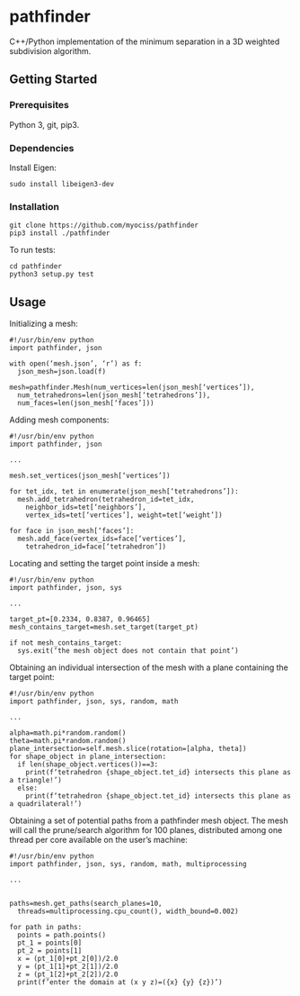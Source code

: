 # pathfinder
C++/Python implementation of the minimum separation in a 3D weighted subdivision algorithm.

## Getting Started

### Prerequisites

Python 3, git, pip3.

### Dependencies

Install Eigen:

```
sudo install libeigen3-dev
```

### Installation

```
git clone https://github.com/myociss/pathfinder
pip3 install ./pathfinder
```

To run tests:

```
cd pathfinder
python3 setup.py test
```

## Usage

Initializing a mesh:

```
#!/usr/bin/env python
import pathfinder, json

with open(‘mesh.json’, ‘r’) as f:
  json_mesh=json.load(f)

mesh=pathfinder.Mesh(num_vertices=len(json_mesh[‘vertices’]),
  num_tetrahedrons=len(json_mesh[‘tetrahedrons’]),
  num_faces=len(json_mesh[‘faces’]))

```

Adding mesh components:

```
#!/usr/bin/env python
import pathfinder, json

...

mesh.set_vertices(json_mesh[‘vertices’])

for tet_idx, tet in enumerate(json_mesh[‘tetrahedrons’]):
  mesh.add_tetrahedron(tetrahedron_id=tet_idx,
    neighbor_ids=tet[‘neighbors’],
    vertex_ids=tet[‘vertices’], weight=tet[‘weight’])

for face in json_mesh[‘faces’]:
  mesh.add_face(vertex_ids=face[‘vertices’], 
    tetrahedron_id=face[‘tetrahedron’])
```

Locating and setting the target point inside a mesh:

```
#!/usr/bin/env python
import pathfinder, json, sys

...

target_pt=[0.2334, 0.8387, 0.96465]
mesh_contains_target=mesh.set_target(target_pt)

if not mesh_contains_target:
  sys.exit(‘the mesh object does not contain that point’)
```

Obtaining an individual intersection of the mesh with a plane containing the target point:

```
#!/usr/bin/env python
import pathfinder, json, sys, random, math

...

alpha=math.pi*random.random()
theta=math.pi*random.random()
plane_intersection=self.mesh.slice(rotation=[alpha, theta])
for shape_object in plane_intersection:
  if len(shape_object.vertices())==3:
    print(f‘tetrahedron {shape_object.tet_id} intersects this plane as a triangle!’)
  else:
    print(f‘tetrahedron {shape_object.tet_id} intersects this plane as a quadrilateral!’)
```

Obtaining a set of potential paths from a pathfinder mesh object. The mesh will call the prune/search algorithm for 100 planes, distributed among one thread per core available on the user’s machine:

```
#!/usr/bin/env python
import pathfinder, json, sys, random, math, multiprocessing

...


paths=mesh.get_paths(search_planes=10,
  threads=multiprocessing.cpu_count(), width_bound=0.002)

for path in paths:
  points = path.points()
  pt_1 = points[0]
  pt_2 = points[1]
  x = (pt_1[0]+pt_2[0])/2.0
  y = (pt_1[1]+pt_2[1])/2.0
  z = (pt_1[2]+pt_2[2])/2.0
  print(f’enter the domain at (x y z)=({x} {y} {z})’)
```